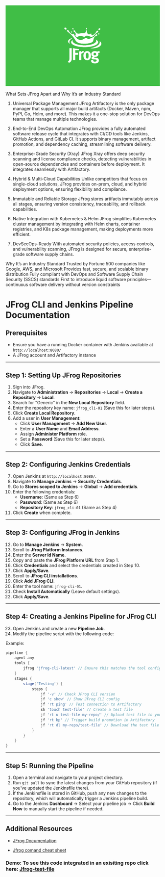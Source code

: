 ![alt text](image.png)

What Sets JFrog Apart and Why It’s an Industry Standard
1. Universal Package Management
JFrog Artifactory is the only package manager that supports all major build artifacts (Docker, Maven, npm, PyPI, Go, Helm, and more). This makes it a one-stop solution for DevOps teams that manage multiple technologies.

2. End-to-End DevOps Automation
JFrog provides a fully automated software release cycle that integrates with CI/CD tools like Jenkins, GitHub Actions, and GitLab CI. It supports binary management, artifact promotion, and dependency caching, streamlining software delivery.

3. Enterprise-Grade Security (Xray)
JFrog Xray offers deep security scanning and license compliance checks, detecting vulnerabilities in open-source dependencies and containers before deployment. It integrates seamlessly with Artifactory.

4. Hybrid & Multi-Cloud Capabilities
Unlike competitors that focus on single-cloud solutions, JFrog provides on-prem, cloud, and hybrid deployment options, ensuring flexibility and compliance.

5. Immutable and Reliable Storage
JFrog stores artifacts immutably across all stages, ensuring version consistency, traceability, and rollback capabilities.

6. Native Integration with Kubernetes & Helm
JFrog simplifies Kubernetes cluster management by integrating with Helm charts, container registries, and K8s package management, making deployments more efficient.

7. DevSecOps-Ready
With automated security policies, access controls, and vulnerability scanning, JFrog is designed for secure, enterprise-grade software supply chains.

Why It’s an Industry Standard
Trusted by Fortune 500 companies like Google, AWS, and Microsoft
Provides fast, secure, and scalable binary distribution
Fully compliant with DevOps and Software Supply Chain Security (SSCS) standards
First to introduce liquid software principles—continuous software delivery without version constraints





# JFrog CLI and Jenkins Pipeline Documentation

## Prerequisites
- Ensure you have a running Docker container with Jenkins available at `http://localhost:8080/`
- A JFrog account and Artifactory instance

---

## Step 1: Setting Up JFrog Repositories
1. Sign into JFrog.
2. Navigate to **Administration** → **Repositories** → **Local** → **Create a Repository** → **Local**.
3. Search for "Generic" in the **New Local Repository** field.
4. Enter the repository key name: `jfrog_cli-01` (Save this for later steps).
5. Click **Create Local Repository**.
6. Add a user in **User Management**:
   - Click **User Management** → **Add New User**.
   - Enter a **User Name** and **Email Address**.
   - Assign **Administer Platform** role.
   - Set a **Password** (Save this for later steps).
   - Click **Save**.

---

## Step 2: Configuring Jenkins Credentials
7. Open Jenkins at `http://localhost:8080/`.
8. Navigate to **Manage Jenkins** → **Security Credentials**.
9. Go to **Stores scoped to Jenkins** → **Global** → **Add credentials**.
10. Enter the following credentials:
    - **Username**: (Same as Step 6)
    - **Password**: (Same as Step 6)
    - **Repository Key**: `jfrog_cli-01` (Same as Step 4)
11. Click **Create** when complete.

---

## Step 3: Configuring JFrog in Jenkins
12. Go to **Manage Jenkins** → **System**.
13. Scroll to **Jfrog Platform Instances**.
14. Enter the **Server Id Name**.
15. Copy and paste the **JFrog Platform URL** from Step 1.
16. Click **Credentials** and select the credentials created in Step 10.
17. Click **Apply/Save**.
18. Scroll to **JFrog CLI installations**.
19. Click **Add JFrog CLI**.
20. Enter the tool name: `jfrog-cli-01`.
21. Check **Install Automatically** (Leave default settings).
22. Click **Apply/Save**.

---

## Step 4: Creating a Jenkins Pipeline for JFrog CLI
23. Open Jenkins and create a new **Pipeline Job**.
24. Modify the pipeline script with the following code:

Example:
```groovy
pipeline {
    agent any
    tools {
        jfrog 'jfrog-cli-latest' // Ensure this matches the tool configuration in Jenkins
    }
    stages {
        stage('Testing') {
            steps {
                jf '-v' // Check JFrog CLI version
                jf 'c show' // Show JFrog CLI config
                jf 'rt ping' // Test connection to Artifactory
                sh 'touch test-file' // Create a test file
                jf 'rt u test-file my-repo/' // Upload test file to your specific Artifactory repository
                jf 'rt bp' // Trigger build promotion in Artifactory
                jf 'rt dl my-repo/test-file' // Download the test file to verify upload
            }
        }
    }
}

```

---

## Step 5: Running the Pipeline

1. Open a terminal and navigate to your project directory.
2. Run `git pull` to sync the latest changes from your GitHub repository (if you’ve updated the Jenkinsfile there).
3. If the Jenkinsfile is stored in GitHub, push any new changes to the repository, which will automatically trigger a Jenkins pipeline build.
4. Go to the Jenkins **Dashboard** → Select your pipeline job → Click **Build Now** to manually start the pipeline if needed.


---

## Additional Resources
- [JFrog Documentation](https://jfrog.com/help/r/artifactory-how-to-use-jfrog-cli-in-jenkins-using-jfrog-plugin/review-a-sample-cli-project)

- [Jfrog comand cheat sheet](https://media.jfrog.com/wp-content/uploads/2021/03/04103525/JFrogCLI_CheatSheet-v2.pdf)


### Demo: To see this code integrated in an exisiting repo click here: [Jfrog-test-file](https://github.com/jaycloud336/Jenkins_AWS_TF_Pipeline/blob/main/Jenkinsfile)